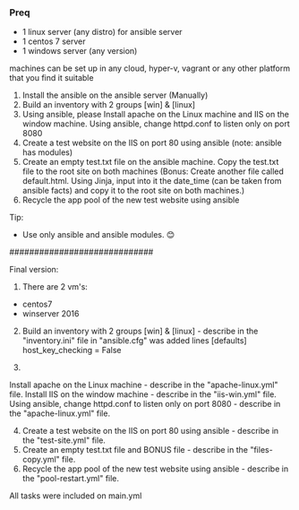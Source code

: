 
### Preq
- 1 linux server (any distro) for ansible server
- 1 centos 7 server
- 1 windows server (any version)

machines can be set up in any cloud, hyper-v, vagrant or any other platform that you find it suitable

1. Install the ansible on the ansible server (Manually)
2. Build an inventory with 2 groups [win] & [linux] 
3. Using ansible, please Install apache on the Linux machine and IIS on the window machine.
   Using ansible, change httpd.conf to listen only on port 8080
4. Create a test website on the IIS on port 80 using ansible (note: ansible has modules)
5. Create an empty test.txt file on the ansible machine. Copy the test.txt file to the root site on both machines
    (Bonus: Create another file called default.html. Using Jinja, input into it the date_time (can be taken from ansible facts) and copy it to the root site on both machines.)
6. Recycle the app pool of the new test website using ansible

Tip:
-	Use only ansible and ansible modules. 😊


#############################

Final version:

1) There are 2 vm's:
- centos7
- winserver 2016

2) Build an inventory with 2 groups [win] & [linux] - describe in the "inventory.ini" file
in "ansible.cfg" was added lines
[defaults]
host_key_checking = False

3)
Install apache on the Linux machine - describe in the "apache-linux.yml" file.
Install IIS on the window machine - describe in the "iis-win.yml" file.
Using ansible, change httpd.conf to listen only on port 8080 - describe in the "apache-linux.yml" file.

 4) Create a test website on the IIS on port 80 using ansible - describe in the "test-site.yml" file.
 5) Create an empty test.txt file and BONUS file - describe in the "files-copy.yml" file.
 6) Recycle the app pool of the new test website using ansible - describe in the "pool-restart.yml" file.

 All tasks were included on main.yml